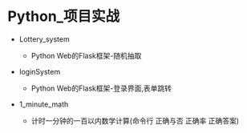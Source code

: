 # Python_项目实战

* Lottery_system

  * Python Web的Flask框架-随机抽取
* loginSystem
  * Python Web的Flask框架-登录界面,表单跳转
* 1_minute_math 
  * 计时一分钟的一百以内数学计算(命令行 正确与否 正确率 正确答案)
